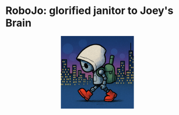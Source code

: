 # RoboJo: glorified janitor to Joey's Brain

<p align="center">
  <img src="robojo.png" alt="robojo headshot" width="200"/>
</p>